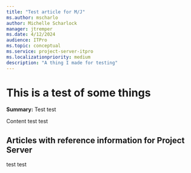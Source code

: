 ```yaml
---
title: "Test article for M/J"
ms.author: mscharlo
author: Michelle Scharlock
manager: jtremper
ms.date: 4/12/2024
audience: ITPro
ms.topic: conceptual
ms.service: project-server-itpro
ms.localizationpriority: medium
description: "A thing I made for testing"
---
```


# This is a test of some things
 
 **Summary:** Test test


Content test test
  
## Articles with reference information for Project Server 

test test